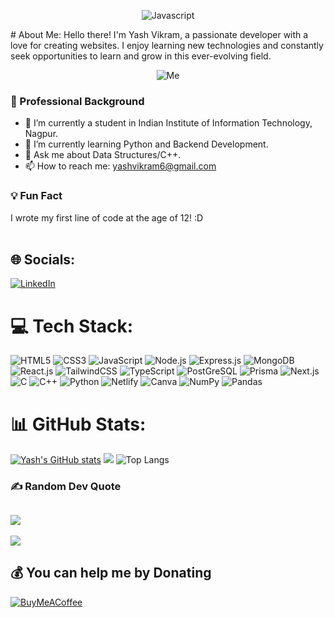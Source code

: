 
<p align="center">
  <img src="https://user-images.githubusercontent.com/74038190/213910845-af37a709-8995-40d6-be59-724526e3c3d7.gif" alt="Javascript"/>
</p>
#  About Me:
 Hello there! I'm Yash Vikram, a passionate developer with a love for creating websites. I enjoy learning new technologies and constantly seek opportunities to learn and grow in this ever-evolving field.
<p align="center">
  <img src="https://user-images.githubusercontent.com/74038190/212284094-e50ceae2-de86-4dd6-9f9c-a3ebcb3ede9e.gif" alt="Me"/>
</p>

### 💼 Professional Background

- 🔭 I’m currently a student in Indian Institute of Information Technology, Nagpur.
- 🌱 I’m currently learning Python and Backend Development.
- 💬 Ask me about Data Structures/C++.
- 📫 How to reach me: yashvikram6@gmail.com

### 💡 Fun Fact

I wrote my first line of code at the age of 12! :D
<br><br>
## 🌐 Socials:
[![LinkedIn](https://img.shields.io/badge/LinkedIn-0077B5?style=for-the-badge&logo=linkedin&logoColor=white)](https://www.linkedin.com/in/yashvikram30) 

# 💻 Tech Stack:
![HTML5](https://img.shields.io/badge/HTML5-E34F26?style=for-the-badge&logo=html5&logoColor=white) ![CSS3](https://img.shields.io/badge/CSS3-1572B6?style=for-the-badge&logo=css3&logoColor=white) ![JavaScript](https://img.shields.io/badge/JavaScript-323330?style=for-the-badge&logo=javascript&logoColor=F7DF1E) ![Node.js](https://img.shields.io/badge/node.js-339933?style=for-the-badge&logo=Node.js&logoColor=white) ![Express.js](https://img.shields.io/badge/Express%20js-000000?style=for-the-badge&logo=express&logoColor=white) ![MongoDB](https://img.shields.io/badge/-MongoDB-13aa52?style=for-the-badge&logo=mongodb&logoColor=white) ![React.js](https://img.shields.io/badge/-ReactJs-61DAFB?logo=react&logoColor=white&style=for-the-badge) ![TailwindCSS](https://img.shields.io/badge/Tailwind_CSS-grey?style=for-the-badge&logo=tailwind-css&logoColor=38B2AC) ![TypeScript](https://img.shields.io/badge/TypeScript-3178C6?style=for-the-badge&logo=typescript&logoColor=white)  ![PostGreSQL](https://img.shields.io/badge/postgresql-4169e1?style=for-the-badge&logo=postgresql&logoColor=white) ![Prisma](https://img.shields.io/badge/Prisma-3982CE?style=for-the-badge&logo=Prisma&logoColor=white) ![Next.js](https://img.shields.io/badge/next.js-000000?style=for-the-badge&logo=nextdotjs&logoColor=white) ![C](https://img.shields.io/badge/C-00599C?style=for-the-badge&logo=c&logoColor=white)  ![C++](	https://img.shields.io/badge/C%2B%2B-00599C?style=for-the-badge&logo=c%2B%2B&logoColor=white) ![Python](https://img.shields.io/badge/Python-FFD43B?style=for-the-badge&logo=python&logoColor=blue) ![Netlify](	https://img.shields.io/badge/Netlify-00C7B7?style=for-the-badge&logo=netlify&logoColor=white) ![Canva](https://img.shields.io/badge/Canva-%2300C4CC.svg?&style=for-the-badge&logo=Canva&logoColor=white) ![NumPy](	https://img.shields.io/badge/Numpy-777BB4?style=for-the-badge&logo=numpy&logoColor=white) ![Pandas](https://img.shields.io/badge/Pandas-2C2D72?style=for-the-badge&logo=pandas&logoColor=white)
# 📊 GitHub Stats:
[![Yash's GitHub stats](https://github-readme-stats.vercel.app/api?username=yashvikram30&theme=merko&hide_border=false)](https://github.com/yashvikram30/github-readme-stats)
![](https://github-readme-streak-stats.herokuapp.com/?user=yashvikram30&theme=merko&hide_border=false)
![Top Langs](https://github-readme-stats.vercel.app/api/top-langs/?username=yashvikram30&theme=merko&layout=compact)
### ✍️ Random Dev Quote
![](https://quotes-github-readme.vercel.app/api?type=horizontal&theme=radical)
---
[![](https://visitcount.itsvg.in/api?id=yashvikram30&icon=5&color=6)](https://visitcount.itsvg.in)

  ## 💰 You can help me by Donating
  [![BuyMeACoffee](https://img.shields.io/badge/Buy%20Me%20a%20Coffee-ffdd00?style=for-the-badge&logo=buy-me-a-coffee&logoColor=black)](https://buymeacoffee.com/yashvikram) 

